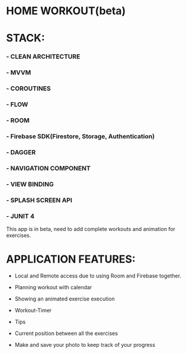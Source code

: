 # HOME WORKOUT(beta)

# STACK:

### - CLEAN ARCHITECTURE

### - MVVM

### - COROUTINES

### - FLOW

### - ROOM

### - Firebase SDK(Firestore, Storage, Authentication)

### - DAGGER

### - NAVIGATION COMPONENT

### - VIEW BINDING

### - SPLASH SCREEN API

### - JUNIT 4

This app is in beta, need to add complete workouts and animation for exercises.

# APPLICATION FEATURES:

- Local and Remote access due to using Room and Firebase together.

- Planning workout with calendar

- Showing an animated exercise execution
  
- Workout-Timer
  
- Tips
  
- Current position between all the exercises
  
- Make and save your photo to keep track of your progress
